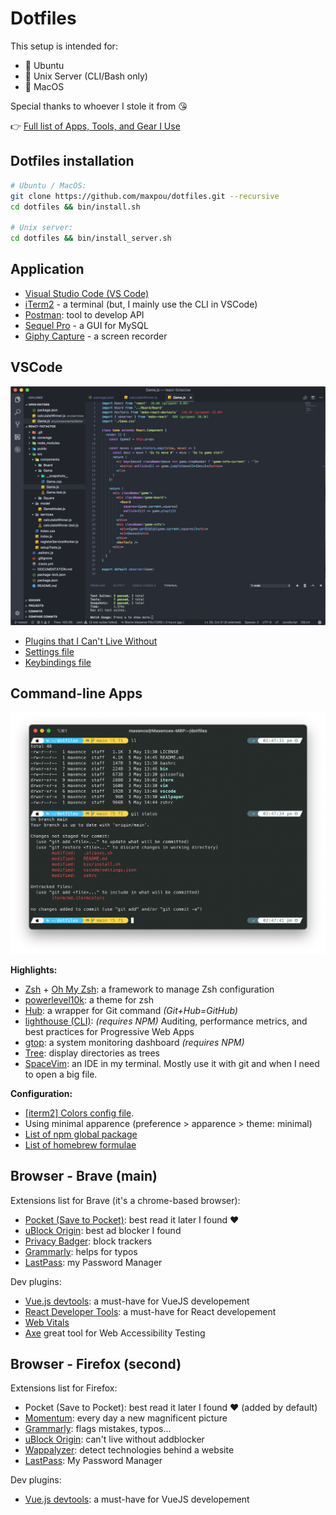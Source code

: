 # Dotfiles

This setup is intended for: 

* :penguin: Ubuntu
* :penguin: Unix Server (CLI/Bash only)
* :apple: MacOS

Special thanks to whoever I stole it from :kissing_heart:

👉 [Full list of Apps, Tools, and Gear I Use](https://www.maxpou.fr/uses)

## Dotfiles installation

```bash
# Ubuntu / MacOS:
git clone https://github.com/maxpou/dotfiles.git --recursive
cd dotfiles && bin/install.sh

# Unix server:
cd dotfiles && bin/install_server.sh
```

## Application

* [Visual Studio Code (VS Code)](https://code.visualstudio.com)
* [iTerm2](https://iterm2.com/) - a terminal (but, I mainly use the CLI in VSCode)
* [Postman](https://chrome.google.com/webstore/detail/postman/fhbjgbiflinjbdggehcddcbncdddomop): tool to develop API
* [Sequel Pro](https://www.sequelpro.com/) - a GUI for MySQL
* [Giphy Capture](https://giphy.com/apps/giphycapture) - a screen recorder

## VSCode

![VS Code](./.github/vscode.png)

* [Plugins that I Can't Live Without](./vscode/install_plugin.sh)
* [Settings file](./vscode/settings.json)
* [Keybindings file](./vscode/keybindings.json)


## Command-line Apps

![iTerm](./.github/terminal.png)

**Highlights:**  
* [Zsh](https://github.com/robbyrussell/oh-my-zsh/wiki/Installing-ZSH) + [Oh My Zsh](https://github.com/robbyrussell/oh-my-zsh): a framework to manage Zsh configuration
* [powerlevel10k](https://github.com/romkatv/powerlevel10k): a theme for zsh
* [Hub](https://github.com/github/hub): a wrapper for Git command *(Git+Hub=GitHub)*
* [lighthouse (CLI)](https://github.com/GoogleChrome/lighthouse#cli-options): *(requires NPM)* Auditing, performance metrics, and best practices for Progressive Web Apps
* [gtop](https://github.com/aksakalli/gtop): a system monitoring dashboard *(requires NPM)*
* [Tree](https://formulae.brew.sh/formula/tree): display directories as trees
* [SpaceVim](https://spacevim.org): an IDE in my terminal. Mostly use it with git and when I need to open a big file.

**Configuration:**  
* [[iterm2] Colors config file](./iterm/md.itermcolors). 
* Using minimal apparence (preference > apparence > theme: minimal)
* [List of npm global package](./bin/install-npm-globals.sh)
* [List of homebrew formulae](./bin/install-brew.sh)

## Browser - Brave (main)

Extensions list for Brave (it's a chrome-based browser):

* [Pocket (Save to Pocket)](https://chrome.google.com/webstore/detail/save-to-pocket/niloccemoadcdkdjlinkgdfekeahmflj): best read it later I found ❤️
* [uBlock Origin](https://chrome.google.com/webstore/detail/ublock-origin/cjpalhdlnbpafiamejdnhcphjbkeiagm): best ad blocker I found
* [Privacy Badger](https://chrome.google.com/webstore/detail/privacy-badger/pkehgijcmpdhfbdbbnkijodmdjhbjlgp): block trackers
* [Grammarly](https://chrome.google.com/webstore/detail/grammarly-for-chrome/kbfnbcaeplbcioakkpcpgfkobkghlhen/related?hl=en): helps for typos
* [LastPass](https://chrome.google.com/webstore/detail/lastpass-free-password-ma/hdokiejnpimakedhajhdlcegeplioahd?hl=fr): my Password Manager

Dev plugins:
* [Vue.js devtools](https://chrome.google.com/webstore/detail/vuejs-devtools/nhdogjmejiglipccpnnnanhbledajbpd): a must-have for VueJS developement
* [React Developer Tools](https://chrome.google.com/webstore/detail/react-developer-tools/fmkadmapgofadopljbjfkapdkoienihi): a must-have for React developement
* [Web Vitals](https://chrome.google.com/webstore/detail/web-vitals/ahfhijdlegdabablpippeagghigmibma)
* [Axe](https://chrome.google.com/webstore/detail/axe-devtools-web-accessib/lhdoppojpmngadmnindnejefpokejbdd) great tool for Web Accessibility Testing

## Browser - Firefox (second)

Extensions list for Firefox:

* Pocket (Save to Pocket): best read it later I found ❤️ (added by default)
* [Momentum](https://addons.mozilla.org/en-US/firefox/addon/momentumdash/): every day a new magnificent picture
* [Grammarly](https://addons.mozilla.org/fr/firefox/addon/grammarly-1/): flags mistakes, typos...
* [uBlock Origin](https://addons.mozilla.org/en-US/firefox/addon/momentumdash/): can't live without addblocker
* [Wappalyzer](https://addons.mozilla.org/en-US/firefox/addon/wappalyzer/): detect technologies behind a website
* [LastPass](https://addons.mozilla.org/en-US/firefox/addon/lastpass-password-manager/): My Password Manager

Dev plugins:
* [Vue.js devtools](https://addons.mozilla.org/en-US/firefox/addon/vue-js-devtools/): a must-have for VueJS developement
